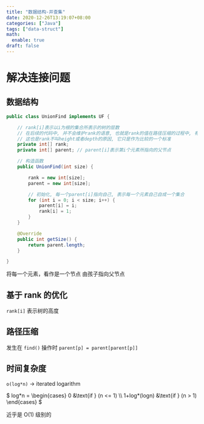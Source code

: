 ```yaml
---
title: "数据结构-并查集"
date: 2020-12-26T13:19:07+08:00
categories: ["Java"]
tags: ["data-struct"]
math:
  enable: true
draft: false
---
```


# 解决连接问题

## 数据结构

```java
public class UnionFind implements UF {

    // rank[i]表示以i为根的集合所表示的树的层数
    // 在后续的代码中, 并不会维护rank的语意, 也就是rank的值在路径压缩的过程中, 有可能不在是树的层数值
    // 这也是rank不叫height或者depth的原因, 它只是作为比较的一个标准
    private int[] rank;
    private int[] parent; // parent[i]表示第i个元素所指向的父节点

    // 构造函数
    public UnionFind(int size) {

        rank = new int[size];
        parent = new int[size];

        // 初始化, 每一个parent[i]指向自己, 表示每一个元素自己自成一个集合
        for (int i = 0; i < size; i++) {
            parent[i] = i;
            rank[i] = 1;
        }
    }

    @Override
    public int getSize() {
        return parent.length;
    }

}
```

将每一个元素，看作是一个节点
由孩子指向父节点

## 基于 rank 的优化

`rank[i]` 表示树的高度

## 路径压缩

发生在 `find()` 操作时
`parent[p] = parent[parent[p]]`

## 时间复杂度

`o(log*n)` -> iterated logarithm

$ log\*n = \begin{cases} 0 &\text{if } (n <= 1) \\\ 1+log\*(logn) &\text{if } (n > 1) \end{cases} $

近乎是 O(1) 级别的
